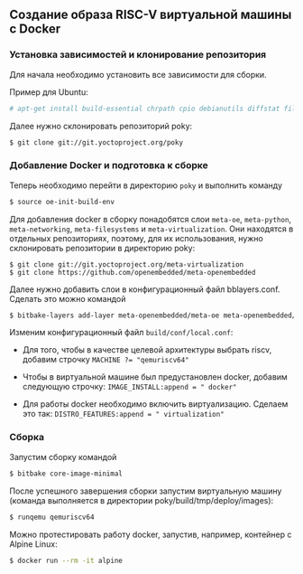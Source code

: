 ## Создание образа RISC-V виртуальной машины с Docker

### Установка зависимостей и клонирование репозитория

Для начала необходимо установить все зависимости для сборки.

Пример для Ubuntu:

```Bash
# apt-get install build-essential chrpath cpio debianutils diffstat file gawk gcc git iputils-ping libacl1 liblz4-tool locales python3 python3-git python3-jinja2 python3-pexpect python3-pip python3-subunit socat texinfo unzip wget xz-utils zstd
```

Далее нужно склонировать репозиторий poky:

```Bash
$ git clone git://git.yoctoproject.org/poky
```

### Добавление Docker и подготовка к сборке

Теперь необходимо перейти в директорию ``poky`` и выполнить команду

```Bash
$ source oe-init-build-env
```

Для добавления docker в сборку понадобятся слои ``meta-oe``, ``meta-python``, ``meta-networking``, ``meta-filesystems`` и
``meta-virtualization``. Они находятся в отдельных репозиториях, поэтому, для их использования, нужно склонировать
репозитории в директорию poky:

```
$ git clone git://git.yoctoproject.org/meta-virtualization
$ git clone https://github.com/openembedded/meta-openembedded
```

Далее нужно добавить слои в конфигурационный файл bblayers.conf. Сделать это можно командой
```Bash
$ bitbake-layers add-layer meta-openembedded/meta-oe meta-openembedded/meta-python meta-openembedded/meta-networking meta-openembedded/meta-filesystems meta-virtualization
```

Изменим конфигурационный файл ``build/conf/local.conf``:

- Для того, чтобы в качестве целевой архитектуры выбрать riscv, добавим строчку ``MACHINE ?= "qemuriscv64"``

- Чтобы в виртуальной машине был предустановлен docker, добавим следующую строчку: ``IMAGE_INSTALL:append = " docker"``

- Для работы docker необходимо включить виртуализацию. Сделаем это так: ``DISTRO_FEATURES:append = " virtualization"``

### Сборка

Запустим сборку командой 

```Bash
$ bitbake core-image-minimal
```

После успешного завершения сборки запустим виртуальную машину (команда выполняется в директории poky/build/tmp/deploy/images):

```Bash
$ runqemu qemuriscv64
```

Можно протестировать работу docker, запустив, например, контейнер с Alpine Linux:

```Bash
$ docker run --rm -it alpine
```
